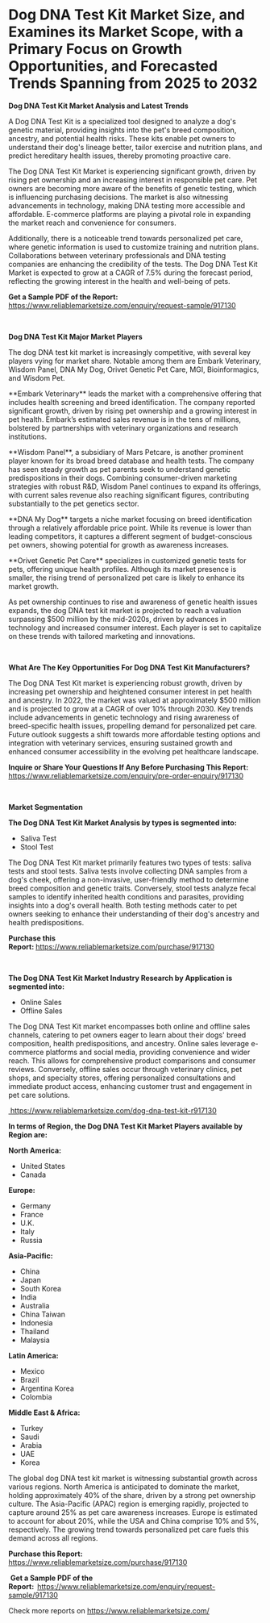 <p><h1>Dog DNA Test Kit Market Size, and Examines its Market Scope, with a Primary Focus on Growth Opportunities, and Forecasted Trends Spanning from 2025 to 2032</h1></p><p><strong>Dog DNA Test Kit Market Analysis and Latest Trends</strong></p>
<p><p>A Dog DNA Test Kit is a specialized tool designed to analyze a dog's genetic material, providing insights into the pet's breed composition, ancestry, and potential health risks. These kits enable pet owners to understand their dog's lineage better, tailor exercise and nutrition plans, and predict hereditary health issues, thereby promoting proactive care.</p><p>The Dog DNA Test Kit Market is experiencing significant growth, driven by rising pet ownership and an increasing interest in responsible pet care. Pet owners are becoming more aware of the benefits of genetic testing, which is influencing purchasing decisions. The market is also witnessing advancements in technology, making DNA testing more accessible and affordable. E-commerce platforms are playing a pivotal role in expanding the market reach and convenience for consumers.</p><p>Additionally, there is a noticeable trend towards personalized pet care, where genetic information is used to customize training and nutrition plans. Collaborations between veterinary professionals and DNA testing companies are enhancing the credibility of the tests. The Dog DNA Test Kit Market is expected to grow at a CAGR of 7.5% during the forecast period, reflecting the growing interest in the health and well-being of pets.</p></p>
<p><strong>Get a Sample PDF of the Report:&nbsp;</strong> <a href="https://www.reliablemarketsize.com/enquiry/request-sample/917130?utm_campaign=3077&utm_medium=2&utm_source=Github&utm_content=ia&utm_term=03032025&utm_id=dog-dna-test-kit">https://www.reliablemarketsize.com/enquiry/request-sample/917130</a></p>
<p>&nbsp;</p>
<p><strong>Dog DNA Test Kit Major Market Players</strong></p>
<p><p>The dog DNA test kit market is increasingly competitive, with several key players vying for market share. Notable among them are Embark Veterinary, Wisdom Panel, DNA My Dog, Orivet Genetic Pet Care, MGI, Bioinformagics, and Wisdom Pet.</p><p>**Embark Veterinary** leads the market with a comprehensive offering that includes health screening and breed identification. The company reported significant growth, driven by rising pet ownership and a growing interest in pet health. Embark’s estimated sales revenue is in the tens of millions, bolstered by partnerships with veterinary organizations and research institutions.</p><p>**Wisdom Panel**, a subsidiary of Mars Petcare, is another prominent player known for its broad breed database and health tests. The company has seen steady growth as pet parents seek to understand genetic predispositions in their dogs. Combining consumer-driven marketing strategies with robust R&D, Wisdom Panel continues to expand its offerings, with current sales revenue also reaching significant figures, contributing substantially to the pet genetics sector.</p><p>**DNA My Dog** targets a niche market focusing on breed identification through a relatively affordable price point. While its revenue is lower than leading competitors, it captures a different segment of budget-conscious pet owners, showing potential for growth as awareness increases.</p><p>**Orivet Genetic Pet Care** specializes in customized genetic tests for pets, offering unique health profiles. Although its market presence is smaller, the rising trend of personalized pet care is likely to enhance its market growth.</p><p>As pet ownership continues to rise and awareness of genetic health issues expands, the dog DNA test kit market is projected to reach a valuation surpassing $500 million by the mid-2020s, driven by advances in technology and increased consumer interest. Each player is set to capitalize on these trends with tailored marketing and innovations.</p></p>
<p>&nbsp;</p>
<p><strong>What Are The Key Opportunities For Dog DNA Test Kit Manufacturers?</strong></p>
<p><p>The Dog DNA Test Kit market is experiencing robust growth, driven by increasing pet ownership and heightened consumer interest in pet health and ancestry. In 2022, the market was valued at approximately $500 million and is projected to grow at a CAGR of over 10% through 2030. Key trends include advancements in genetic technology and rising awareness of breed-specific health issues, propelling demand for personalized pet care. Future outlook suggests a shift towards more affordable testing options and integration with veterinary services, ensuring sustained growth and enhanced consumer accessibility in the evolving pet healthcare landscape.</p></p>
<p><strong>Inquire or Share Your Questions If Any Before Purchasing This Report:</strong> <a href="https://www.reliablemarketsize.com/enquiry/pre-order-enquiry/917130?utm_campaign=3077&utm_medium=2&utm_source=Github&utm_content=ia&utm_term=03032025&utm_id=dog-dna-test-kit">https://www.reliablemarketsize.com/enquiry/pre-order-enquiry/917130</a></p>
<p>&nbsp;</p>
<p><strong>Market Segmentation</strong></p>
<p><strong>The Dog DNA Test Kit Market Analysis by types is segmented into:</strong></p>
<p><ul><li>Saliva Test</li><li>Stool Test</li></ul></p>
<p><p>The Dog DNA Test Kit market primarily features two types of tests: saliva tests and stool tests. Saliva tests involve collecting DNA samples from a dog's cheek, offering a non-invasive, user-friendly method to determine breed composition and genetic traits. Conversely, stool tests analyze fecal samples to identify inherited health conditions and parasites, providing insights into a dog's overall health. Both testing methods cater to pet owners seeking to enhance their understanding of their dog's ancestry and health predispositions.</p></p>
<p><strong>Purchase this Report:&nbsp;</strong><a href="https://www.reliablemarketsize.com/purchase/917130?utm_campaign=3077&utm_medium=2&utm_source=Github&utm_content=ia&utm_term=03032025&utm_id=dog-dna-test-kit">https://www.reliablemarketsize.com/purchase/917130</a></p>
<p>&nbsp;</p>
<p><strong>The Dog DNA Test Kit Market Industry Research by Application is segmented into:</strong></p>
<p><ul><li>Online Sales</li><li>Offline Sales</li></ul></p>
<p><p>The Dog DNA Test Kit market encompasses both online and offline sales channels, catering to pet owners eager to learn about their dogs' breed composition, health predispositions, and ancestry. Online sales leverage e-commerce platforms and social media, providing convenience and wider reach. This allows for comprehensive product comparisons and consumer reviews. Conversely, offline sales occur through veterinary clinics, pet shops, and specialty stores, offering personalized consultations and immediate product access, enhancing customer trust and engagement in pet care solutions.</p></p>
<p><a href="https://www.reliablemarketsize.com/dog-dna-test-kit-r917130?utm_campaign=3077&utm_medium=2&utm_source=Github&utm_content=ia&utm_term=03032025&utm_id=dog-dna-test-kit">&nbsp;https://www.reliablemarketsize.com/dog-dna-test-kit-r917130</a></p>
<p><strong>In terms of Region, the Dog DNA Test Kit Market Players available by Region are:</strong></p>
<p>
    <p> <strong> North America: </strong>
        <ul>
            <li>United States</li>
            <li>Canada</li>
        </ul>
        </p> 
    <p> <strong> Europe: </strong>
        <ul>
            <li>Germany</li>
            <li>France</li>
            <li>U.K.</li>
            <li>Italy</li>
            <li>Russia</li>
        </ul>
        </p> 
    <p> <strong> Asia-Pacific: </strong>
        <ul>
            <li>China</li>
            <li>Japan</li>
            <li>South Korea</li>
            <li>India</li>
            <li>Australia</li>
            <li>China Taiwan</li>
            <li>Indonesia</li>
            <li>Thailand</li>
            <li>Malaysia</li>
        </ul>
        </p> 
    <p> <strong> Latin America: </strong>
        <ul>
            <li>Mexico</li>
            <li>Brazil</li>
            <li>Argentina Korea</li>
            <li>Colombia</li>
        </ul>
        </p> 
    <p> <strong> Middle East & Africa: </strong>
        <ul>
            <li>Turkey</li>
            <li>Saudi</li>
            <li>Arabia</li>
            <li>UAE</li>
            <li>Korea</li>
        </ul>
    </p>
    </p>
<p><p>The global dog DNA test kit market is witnessing substantial growth across various regions. North America is anticipated to dominate the market, holding approximately 40% of the share, driven by a strong pet ownership culture. The Asia-Pacific (APAC) region is emerging rapidly, projected to capture around 25% as pet care awareness increases. Europe is estimated to account for about 20%, while the USA and China comprise 10% and 5%, respectively. The growing trend towards personalized pet care fuels this demand across all regions.</p></p>
<p><strong>Purchase this Report: </strong><a href="https://www.reliablemarketsize.com/purchase/917130?utm_campaign=3077&utm_medium=2&utm_source=Github&utm_content=ia&utm_term=03032025&utm_id=dog-dna-test-kit">https://www.reliablemarketsize.com/purchase/917130</a></p>
<p>&nbsp;<strong>Get a Sample PDF of the Report:&nbsp;&nbsp;</strong><a href="https://www.reliablemarketsize.com/enquiry/request-sample/917130?utm_campaign=3077&utm_medium=2&utm_source=Github&utm_content=ia&utm_term=03032025&utm_id=dog-dna-test-kit">https://www.reliablemarketsize.com/enquiry/request-sample/917130</a></p>
<p><strong></strong></p>
<p>Check more reports on <a href="https://www.reliablemarketsize.com/?utm_campaign=3077&utm_medium=2&utm_source=Github&utm_content=ia&utm_term=03032025&utm_id=dog-dna-test-kit">https://www.reliablemarketsize.com/</a></p>